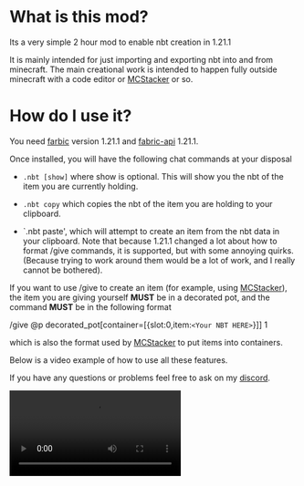 # What is this mod?
Its a very simple 2 hour mod to enable nbt creation in 1.21.1

It is mainly intended for just importing and exporting nbt into and from minecraft. The main creational work is intended to happen fully outside minecraft with a code editor or [MCStacker](https://mcstacker.net/) or so.

# How do I use it?
You need [farbic](https://fabricmc.net/) version 1.21.1 and [fabric-api](https://modrinth.com/mod/fabric-api/) 1.21.1.

Once installed, you will have the following chat commands at your disposal

- `.nbt [show]` where show is optional.
This will show you the nbt of the item you are currently holding.

- `.nbt copy` which copies the nbt of the item you are holding to your clipboard.

- `.nbt paste', which will attempt to create an item from the nbt data in your clipboard.
Note that because 1.21.1 changed a lot about how to format /give commands, it is supported, but with some annoying quirks. (Because trying to work around them would be a lot of work, and I really cannot be bothered).

If you want to use /give to create an item (for example, using [MCStacker](https://mcstacker.net/)), the item you are giving yourself **MUST** be in a decorated pot, and the command **MUST** be in the following format

/give @p decorated_pot[container=[{slot:0,item:`<Your NBT HERE>`}]] 1

which is also the format used by [MCStacker](https://mcstacker.net/) to put items into containers.

Below is a video example of how to use all these features.

If you have any questions or problems feel free to ask on my [discord](discord.gg/2zyG7DP4PZ).

![InfoVideo](media/NBTInfoVideo.mp4)